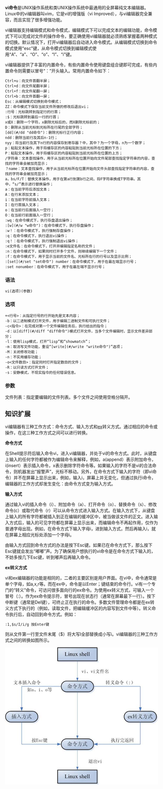 **vi命令**是UNIX操作系统和类UNIX操作系统中最通用的全屏幕纯文本编辑器。Linux中的vi编辑器叫vim，它是vi的增强版（vi Improved），与vi编辑器完全兼容，而且实现了很多增强功能。

vi编辑器支持编辑模式和命令模式，编辑模式下可以完成文本的编辑功能，命令模式下可以完成对文件的操作命令，要正确使用vi编辑器就必须熟练掌握着两种模式的切换。默认情况下，打开vi编辑器后自动进入命令模式。从编辑模式切换到命令模式使用“esc”键，从命令模式切换到编辑模式使用“A”、“a”、“O”、“o”、“I”、“i”键。

vi编辑器提供了丰富的内置命令，有些内置命令使用键盘组合键即可完成，有些内置命令则需要以冒号“：”开头输入。常用内置命令如下：

```
Ctrl+u：向文件首翻半屏；
Ctrl+d：向文件尾翻半屏；
Ctrl+f：向文件尾翻一屏；
Ctrl+b：向文件首翻一屏；
Esc：从编辑模式切换到命令模式；
ZZ：命令模式下保存当前文件所做的修改后退出vi；
:行号：光标跳转到指定行的行首；
:$：光标跳转到最后一行的行首；
x或X：删除一个字符，x删除光标后的，而X删除光标前的；
D：删除从当前光标到光标所在行尾的全部字符；
[dd](#/dd "dd命令")：删除光标行正行内容；
ndd：删除当前行及其后n-1行；
nyy：将当前行及其下n行的内容保存到寄存器？中，其中？为一个字母，n为一个数字；
p：粘贴文本操作，用于将缓存区的内容粘贴到当前光标所在位置的下方；
P：粘贴文本操作，用于将缓存区的内容粘贴到当前光标所在位置的上方；
/字符串：文本查找操作，用于从当前光标所在位置开始向文件尾部查找指定字符串的内容，查找的字符串会被加亮显示；
？name：文本查找操作，用于从当前光标所在位置开始向文件头部查找指定字符串的内容，查找的字符串会被加亮显示；
a，bs/F/T：替换文本操作，用于在第a行到第b行之间，将F字符串换成T字符串。其中，“s/”表示进行替换操作；
a：在当前字符后添加文本；
A：在行末添加文本；
i：在当前字符前插入文本；
I：在行首插入文本；
o：在当前行后面插入一空行；
O：在当前行前面插入一空行；
:wq：在命令模式下，执行存盘退出操作；
:[w](#/w "w命令")：在命令模式下，执行存盘操作；
:w！：在命令模式下，执行强制存盘操作；
:q：在命令模式下，执行退出vi操作；
:q！：在命令模式下，执行强制退出vi操作；
:e文件名：在命令模式下，打开并编辑指定名称的文件；
:n：在命令模式下，如果同时打开多个文件，则继续编辑下一个文件；
:f：在命令模式下，用于显示当前的文件名、光标所在行的行号以及显示比例；
:[set](#/set "set命令") number：在命令模式下，用于在最左端显示行号；
:set nonumber：在命令模式下，用于在最左端不显示行号；
```

### 语法  

```
vi(选项)(参数)
```

### 选项  

```
+<行号>：从指定行号的行开始先是文本内容；
-b：以二进制模式打开文件，用于编辑二进制文件和可执行文件；
-c<指令>：在完成对第一个文件编辑任务后，执行给出的指令；
-d：以[diff](#/diff "diff命令")模式打开文件，当多个文件编辑时，显示文件差异部分；
-l：使用lisp模式，打开“lisp”和“showmatch”；
-m：取消写文件功能，重设“[write](#/write "write命令")”选项；
-M：关闭修改功能；
-n：不实用缓存功能；
-o<文件数目>：指定同时打开指定数目的文件；
-R：以只读方式打开文件；
-s：安静模式，不现实指令的任何错误信息。
```

### 参数  

文件列表：指定要编辑的文件列表。多个文件之间使用空格分隔开。

## 知识扩展  

vi编辑器有三种工作方式：命令方式、输入方式和[ex](#/ex "ex命令")转义方式。通过相应的命令或操作，在这三种工作方式之间可以进行转换。

**命令方式**

在Shell提示符后输入命令vi，进入vi编辑器，并处于vi的命令方式。此时，从键盘上输入的任何字符都被作为编辑命令来解释，例如，a(append）表示附加命令，i(insert）表示插入命令，x表示删除字符命令等。如果输入的字符不是vi的合法命令，则机器发出“报警声”，光标不移动。另外，在命令方式下输入的字符（即vi命令）并不在屏幕上显示出来，例如，输入i，屏幕上并无变化，但通过执行i命令，编辑器的工作方式却发生变化：由命令方式变为输入方式。

**输入方式**

通过输入vi的插入命令（i）、附加命令（a）、打开命令（o）、替换命令（s）、修改命令(c）或取代命令（r）可以从命令方式进入输入方式。在输入方式下，从键盘上输入的所有字符都被插入到正在编辑的缓冲区中，被当做该文件的正文。进入输入方式后，输入的可见字符都在屏幕上显示出来，而编辑命令不再起作用，仅作为普通字母出现。例如，在命令方式下输入字母i，进到输入方式，然后再输入i，就在屏幕上相应光标处添加一个字母i。

由输入方式回到命令方式的办法是按下Esc键。如果已在命令方式下，那么按下Esc键就会发出“嘟嘟”声。为了确保用户想执行的vi命令是在命令方式下输入的，不妨多按几下Esc键，听到嘟声后再输入命令。

**ex转义方式**

vi和ex编辑器的功能是相同的，二者的主要区别是用户界面。在vi中，命令通常是单个字母，如a,x,r等。而在ex中，命令是以Enter；键结束的命令行。vi有一个专门的“转义”命令，可访问很多面向行的ex命令。为使用ex转义方式，可输入一个冒号（:）。作为ex命令提示符，冒号出现在状态行（通常在屏幕最下一行）。按下中断键（通常是Del键），可终止正在执行的命令。多数文件管理命令都是在ex转义方式下执行的（例如，读取文件，把编辑缓冲区的内容写到文件中等）。转义命令执行后，自动回到命令方式。例如：

```
:1,$s/I/i/g 按Enter键
```

则从文件第一行至文件末尾（$）将大写I全部替换成小写i。vi编辑器的三种工作方式之间的转换如图所示。

![vi](./images/vi.jpg)